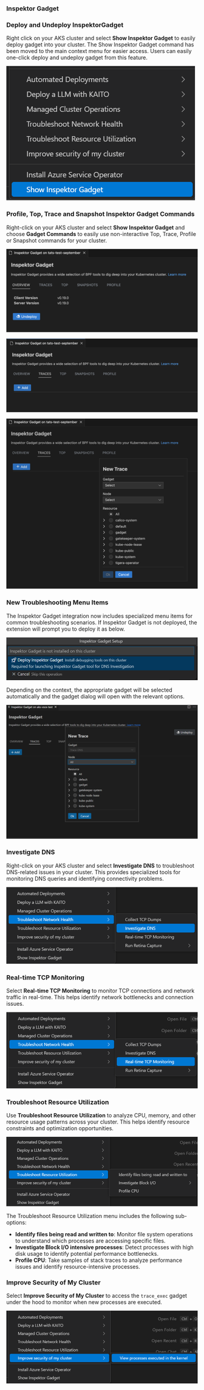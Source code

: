 ### Inspektor Gadget

### Deploy and Undeploy InspektorGadget

Right click on your AKS cluster and select **Show Inspektor Gadget** to easily deploy gadget into your cluster. The Show Inspektor Gadget command has been moved to the main context menu for easier access. Users can easily one-click deploy and undeploy gadget from this feature.

![Inspektor Gadget main menu access](../resources/inspector-gadget-main-menu.png)

### Profile, Top, Trace and Snapshot Inspektor Gadget Commands

Right-click on your AKS cluster and select **Show Inspektor Gadget** and choose **Gadget Commands** to easily use non-interactive Top, Trace, Profile or Snapshot commands for your cluster.

![Cloud explorer extension menu](../resources/inspector-gadget-1.png)

![Cloud explorer extension menu](../resources/inspector-gadget-2.png)

![Cloud explorer extension menu](../resources/inspector-gadget-3.png)

### New Troubleshooting Menu Items

The Inspektor Gadget integration now includes specialized menu items for common troubleshooting scenarios. If Inspektor Gadget is not deployed, the extension will prompt you to deploy it as below.

![Inspektor Gadget deployment prompt](../resources/ig-deploy-prompt.png)

Depending on the context, the appropriate gadget will be selected automatically and the gadget dialog will open with the relevant options.

![Inspektor Gadget dialog](../resources/ig-gadget-dialog.png)

### Investigate DNS
Right-click on your AKS cluster and select **Investigate DNS** to troubleshoot DNS-related issues in your cluster. This provides specialized tools for monitoring DNS queries and identifying connectivity problems.

![DNS investigation menu](../resources/inspector-gadget-dns.png)

### Real-time TCP Monitoring
Select **Real-time TCP Monitoring** to monitor TCP connections and network traffic in real-time. This helps identify network bottlenecks and connection issues.

![Real-time TCP monitoring](../resources/inspector-gadget-tcp.png)

### Troubleshoot Resource Utilization
Use **Troubleshoot Resource Utilization** to analyze CPU, memory, and other resource usage patterns across your cluster. This helps identify resource constraints and optimization opportunities.

![Resource utilization troubleshooting](../resources/ig-resource-utilization-troubleshooting.png)

The Troubleshoot Resource Utilization menu includes the following sub-options:

- **Identify files being read and written to**: Monitor file system operations to understand which processes are accessing specific files.
- **Investigate Block I/O intensive processes**: Detect processes with high disk usage to identify potential performance bottlenecks.
- **Profile CPU**: Take samples of stack traces to analyze performance issues and identify resource-intensive processes.

### Improve Security of My Cluster
Select **Improve Security of My Cluster** to access the `trace_exec` gadget under the hood to monitor when new processes are executed.

![Security improvement tools](../resources/ig-improve-security.png)
